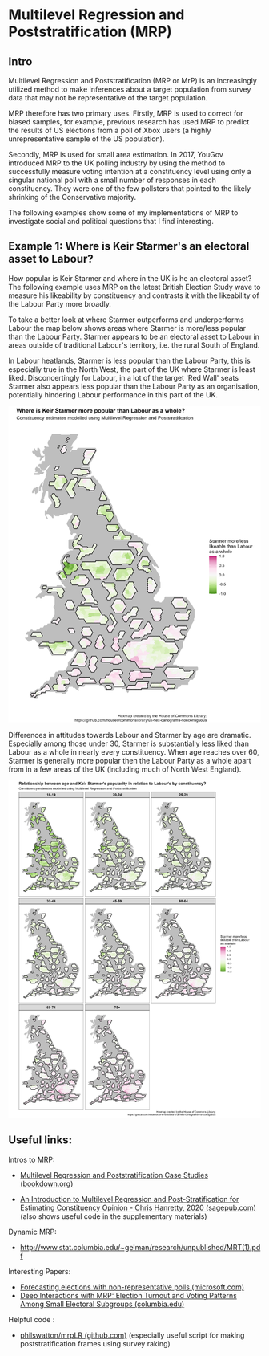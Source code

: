 # Multilevel Regression and Poststratification (MRP)

## Intro

Multilevel Regression and Poststratification (MRP or MrP) is an increasingly utilized method to make inferences about a target population from survey data that may not be representative of the target population.

MRP therefore has two primary uses. Firstly, MRP is used to correct for biased samples, for example, previous research has used MRP to predict the results of US elections from a poll of Xbox users (a highly unrepresentative sample of the US population).

Secondly, MRP is used for small area estimation. In 2017, YouGov introduced MRP to the UK polling industry by using the method to successfully measure voting intention at a constituency level using only a singular national poll with a small number of responses in each constituency. They were one of the few pollsters that pointed to the likely shrinking of the Conservative majority.

The following examples show some of my implementations of MRP to investigate social and political questions that I find interesting.

## Example 1: Where is Keir Starmer's an electoral asset to Labour?

How popular is Keir Starmer and where in the UK is he an electoral asset? The following example uses MRP on the latest British Election Study wave to measure his likeability by constituency and contrasts it with the likeability of the Labour Party more broadly.

To take a better look at where Starmer outperforms and underperforms Labour the map below shows areas where Starmer is more/less popular than the Labour Party. Starmer appears to be an electoral asset to Labour in areas outside of traditional Labour's territory, i.e. the rural South of England.

In Labour heatlands, Starmer is less popular than the Labour Party, this is especially true in the North West, the part of the UK where Starmer is least liked. Disconcertingly for Labour, in a lot of the target 'Red Wall' seats Starmer also appears less popular than the Labour Party as an organisation, potentially hindering Labour performance in this part of the UK.

![](starmer_likeability_mrp/Maps/Labour_Starmer_Net_Likeability.png)

Differences in attitudes towards Labour and Starmer by age are dramatic. Especially among those under 30, Starmer is substantially less liked than Labour as a whole in nearly every constituency. When age reaches over 60, Starmer is generally more popular then the Labour Party as a whole apart from in a few areas of the UK (including much of North West England).

![](starmer_likeability_mrp/Maps/Labour_Starmer_Net_Likeability_By_Age.png)

## Useful links:

Intros to MRP:

-   [Multilevel Regression and Poststratification Case Studies (bookdown.org)](https://bookdown.org/jl5522/MRP-case-studies/)

-   [An Introduction to Multilevel Regression and Post-Stratification for Estimating Constituency Opinion - Chris Hanretty, 2020 (sagepub.com)](https://journals.sagepub.com/doi/10.1177/1478929919864773) (also shows useful code in the supplementary materials)

Dynamic MRP:

-   <http://www.stat.columbia.edu/~gelman/research/unpublished/MRT(1).pdf>

Interesting Papers:

-   [Forecasting elections with non-representative polls (microsoft.com)](https://www.microsoft.com/en-us/research/wp-content/uploads/2016/04/forecasting-with-nonrepresentative-polls.pdf)
-   [Deep Interactions with MRP: Election Turnout and Voting Patterns Among Small Electoral Subgroups (columbia.edu)](http://www.stat.columbia.edu/~gelman/research/published/misterp.pdf)

Helpful code :

-   [philswatton/mrpLR (github.com)](https://github.com/philswatton/mrpLR) (especially useful script for making poststratification frames using survey raking)
